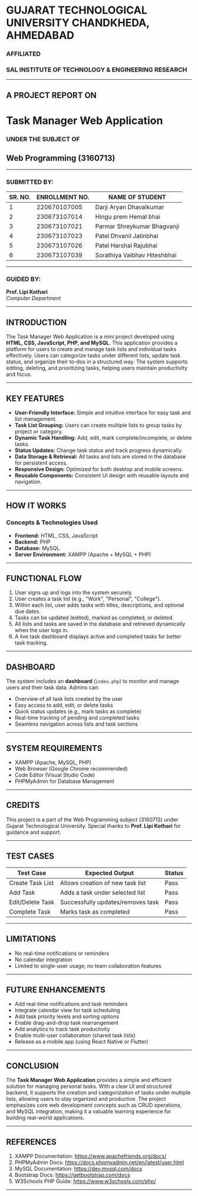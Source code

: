 # GUJARAT TECHNOLOGICAL UNIVERSITY CHANDKHEDA, AHMEDABAD

### AFFILIATED

### SAL INSTITUTE OF TECHNOLOGY & ENGINEERING RESEARCH

---

## A PROJECT REPORT ON

# Task Manager Web Application

### UNDER THE SUBJECT OF

## Web Programming (3160713)

---

### SUBMITTED BY:

| SR. NO. | ENROLLMENT NO. | NAME OF STUDENT              |
| ------- | -------------- | ---------------------------- |
| 1       | 220670107005   | Darji Aryan Dhavalkumar      |
| 2       | 230673107014   | Hingu prem Hemal bhai        |
| 3       | 230673107021   | Parmar Shreykumar Bhagvanji  |
| 4       | 230673107023   | Patel Dhvanil Jatinbhai      |
| 5       | 230673107026   | Patel Harshal Rajubhai       |
| 6       | 230673107039   | Sorathiya Vaibhav Hiteshbhai |

---

### GUIDED BY:

**Prof. Lipi Kothari**  
_Computer Department_

---

## INTRODUCTION

The Task Manager Web Application is a mini project developed using **HTML, CSS, JavaScript, PHP, and MySQL**. This application provides a platform for users to create and manage task lists and individual tasks effectively. Users can categorize tasks under different lists, update task status, and organize their to-dos in a structured way. The system supports editing, deleting, and prioritizing tasks, helping users maintain productivity and focus.

---

## KEY FEATURES

- **User-Friendly Interface:** Simple and intuitive interface for easy task and list management.
- **Task List Grouping:** Users can create multiple lists to group tasks by project or category.
- **Dynamic Task Handling:** Add, edit, mark complete/incomplete, or delete tasks.
- **Status Updates:** Change task status and track progress dynamically.
- **Data Storage & Retrieval:** All tasks and lists are stored in the database for persistent access.
- **Responsive Design:** Optimized for both desktop and mobile screens.
- **Reusable Components:** Consistent UI design with reusable layouts and navigation.

---

## HOW IT WORKS

### Concepts & Technologies Used

- **Frontend:** HTML, CSS, JavaScript
- **Backend:** PHP
- **Database:** MySQL
- **Server Environment:** XAMPP (Apache + MySQL + PHP)

---

## FUNCTIONAL FLOW

1. User signs up and logs into the system securely.
2. User creates a task list (e.g., "Work", "Personal", "College").
3. Within each list, user adds tasks with titles, descriptions, and optional due dates.
4. Tasks can be updated (edited), marked as completed, or deleted.
5. All lists and tasks are saved in the database and retrieved dynamically when the user logs in.
6. A live task dashboard displays active and completed tasks for better task tracking.

---

## DASHBOARD

The system includes an **dashboard** (`index.php`) to monitor and manage users and their task data. Admins can:

- Overview of all task lists created by the user
- Easy access to add, edit, or delete tasks
- Quick status updates (e.g., mark tasks as complete)
- Real-time tracking of pending and completed tasks
- Seamless navigation across lists and task sections

---

## SYSTEM REQUIREMENTS

- XAMPP (Apache, MySQL, PHP)
- Web Browser (Google Chrome recommended)
- Code Editor (Visual Studio Code)
- PHPMyAdmin for Database Management

---

## CREDITS

This project is a part of the Web Programming subject (3160713) under Gujarat Technological University. Special thanks to **Prof. Lipi Kothari** for guidance and support.

---

## TEST CASES

| Test Case        | Expected Output                   | Status |
| ---------------- | --------------------------------- | ------ |
| Create Task List | Allows creation of new task list  | Pass   |
| Add Task         | Adds a task under selected list   | Pass   |
| Edit/Delete Task | Successfully updates/removes task | Pass   |
| Complete Task    | Marks task as completed           | Pass   |

---

## LIMITATIONS

- No real-time notifications or reminders
- No calendar integration
- Limited to single-user usage; no team collaboration features

---

## FUTURE ENHANCEMENTS

- Add real-time notifications and task reminders
- Integrate calendar view for task scheduling
- Add task priority levels and sorting options
- Enable drag-and-drop task rearrangement
- Add analytics to track task productivity
- Enable multi-user collaboration (shared task lists)
- Release as a mobile app (using React Native or Flutter)

---

## CONCLUSION

The **Task Manager Web Application** provides a simple and efficient solution for managing personal tasks. With a clear UI and structured backend, it supports the creation and categorization of tasks under multiple lists, allowing users to stay organized and productive. The project emphasizes core web development concepts such as CRUD operations, and MySQL integration, making it a valuable learning experience for building real-world applications.

---

## REFERENCES

1. XAMPP Documentation: https://www.apachefriends.org/docs/
2. PHPMyAdmin Docs: https://docs.phpmyadmin.net/en/latest/user.html
3. MySQL Documentation: https://dev.mysql.com/docs
4. Bootstrap Docs: https://getbootstrap.com/docs
5. W3Schools PHP Guide: https://www.w3schools.com/php/

---
